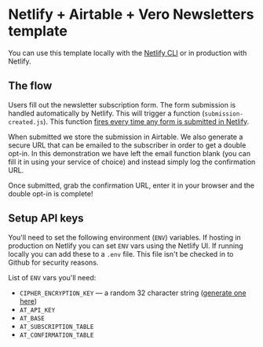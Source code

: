 # Netlify + Airtable + Vero Newsletters template

You can use this template locally with the [Netlify CLI](https://docs.netlify.com/cli/get-started/) or in production with Netlify.

## The flow

Users fill out the newsletter subscription form. The form submission is handled automatically by Netlify. This will trigger a function (`submission-created.js`). This function [fires every time any form is submitted in Netlify](https://docs.netlify.com/functions/trigger-on-events/#available-triggers).

When submitted we store the submission in Airtable. We also generate a secure URL that can be emailed to the subscriber in order to get a double opt-in. In this demonstration we have left the email function blank (you can fill it in using your service of choice) and instead simply log the confirmation URL.

Once submitted, grab the confirmation URL, enter it in your browser and the double opt-in is complete!

## Setup API keys

You'll need to set the following environment (`ENV`) variables. If hosting in production on Netlify you can set `ENV` vars using the Netlify UI. If running locally you can add these to a `.env` file. This file isn't be checked in to Github for security reasons.

List of `ENV` vars you'll need:

- `CIPHER_ENCRYPTION_KEY` — a random 32 character string ([generate one here](https://www.random.org/strings/))
- `AT_API_KEY`
- `AT_BASE`
- `AT_SUBSCRIPTION_TABLE`
- `AT_CONFIRMATION_TABLE`


